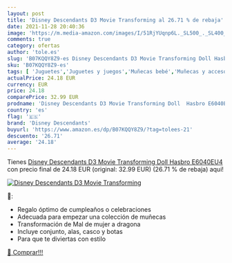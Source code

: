 ```yaml
---
layout: post
title: 'Disney Descendants D3 Movie Transforming al 26.71 % de rebaja'
date: 2021-11-28 20:40:36
image: 'https://m.media-amazon.com/images/I/51RjYUqnp6L._SL500_._SL400_.jpg'
comments: true
category: ofertas
author: 'tole.es'
slug: 'B07KQQY8Z9-es Disney Descendants D3 Movie Transforming Doll Hasbro E6040EU4'
sku: 'B07KQQY8Z9-es'
tags: [ 'Juguetes','Juguetes y juegos','Muñecas bebé','Muñecas y accesorios','disney descendants','hasbro', ]
actualPrice: 24.18 EUR
currency: EUR
price: 24.18
comparePrice: 32.99 EUR
prodname: 'Disney Descendants D3 Movie Transforming Doll  Hasbro E6040EU4 '
country: 'es'
flag: '🇪🇸'
brand: 'Disney Descendants'
buyurl: 'https://www.amazon.es/dp/B07KQQY8Z9/?tag=tolees-21'
descuento: '26.71'
average: '24.18'
---
```


Tienes [Disney Descendants D3 Movie Transforming Doll  Hasbro E6040EU4 ](https://www.amazon.es/dp/B07KQQY8Z9/?tag=tolees-21) con precio final de  24.18 EUR (original: 32.99 EUR) (26.71 %  de rebaja) aqui!

[![Disney Descendants D3 Movie Transforming](https://m.media-amazon.com/images/I/51RjYUqnp6L._SL500_._SL400_.jpg)](https://www.amazon.es/dp/B07KQQY8Z9/?tag=tolees-21)

🔎:

- Regalo óptimo de cumpleaños o celebraciones
- Adecuada para empezar una colección de muñecas
- Transformación de Mal de mujer a dragona
- Incluye conjunto, alas, casco y botas
- Para que te diviertas con estilo

[🛒 Comprar!!!](https://www.amazon.es/dp/B07KQQY8Z9/?tag=tolees-21)
